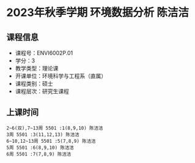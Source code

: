 # 2023年秋季学期 环境数据分析 陈洁洁






## 课程信息

- 课程号：ENVI6002P.01
- 学分：3
- 教学类型：理论课
- 开课单位：环境科学与工程系（直属）
- 课程类别：硕士
- 课程层次：研究生课程

## 上课时间

```
2~6(双),7~13周 5501 :1(8,9,10) 陈洁洁
3周 5501 :3(11,12,13) 陈洁洁
6~10,12~13周 5501 :5(7,8,9) 陈洁洁
5周 5501 :6(8,9,10) 陈洁洁
6周 5501 :7(7,8,9) 陈洁洁
```

